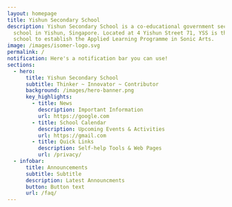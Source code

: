 ```yaml
---
layout: homepage
title: Yishun Secondary School
description: Yishun Secondary School is a co-educational government secondary
  school in Yishun, Singapore. Located at 4 Yishun Street 71, YSS is the first
  school to establish the Applied Learning Programme in Sonic Arts.
image: /images/isomer-logo.svg
permalink: /
notification: Here's a notification bar you can use!
sections:
  - hero:
      title: Yishun Secondary School
      subtitle: Thinker ~ Innovator ~ Contributor
      background: /images/hero-banner.png
      key_highlights:
        - title: News
          description: Important Information
          url: https://google.com
        - title: School Calendar
          description: Upcoming Events & Activities
          url: https://gmail.com
        - title: Quick Links
          description: Self-help Tools & Web Pages
          url: /privacy/
  - infobar:
      title: Announcements
      subtitle: Subtitle
      description: Latest Announcments
      button: Button text
      url: /faq/
---
```


